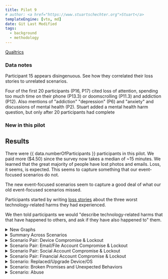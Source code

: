 ```yaml
---
title: Pilot 9
# author: <a href="https://www.stuartschechter.org">Stuart</a>
templateEngine: [vto, md]
date: Git Last Modified
tags:
  - background
  - methodology
---
```


[Qualtrics](https://harvard.az1.qualtrics.com/responses/#/surveys/SV_9mHnlou4OadzNaK)

### Data notes

Participant 15 appears disingenuous. See how they correlated their loss stories to unrelated scenarios.

Four of the first 20 participants (P16, P17) cited loss of attention, spending too much time on their phone (P13.3) or doomscrolling (P11.3) and addiction (P12).
Also mentions of "addiction" "depression" (P6) and "anxiety" and discussions of mental health (P2). Stuart added a mental health harm question, but only after 20 participants had complete

### New in this pilot


## Results

There were {{ data.numberOfParticipants }} participants in this pilot.  We paid more ($4.50) since the survey now takes a median of ~15 minutes. We learned that the great majority of people have lost photos and emails. Loss, it seems, is expected. This seems to capture something that our event-focused scenarios do not.

The new event-focused scenarios seem to capture a good deal of what our old event-focused scenarios missed.

Participants started by writing [loss stories](./loss-stories.md) about the three worst technology-related harms they had experienced. 

We then told participants we would "describe technology-related harms that that have happened to others, and ask if they have also happened to" them.



<!-- ----------------------------------------------------- -->
<details>
<summary>New Graphs</summary>

<figure><img src="/graphs/pilot9/harm-likert-absolute.svg" alt=""/></figure>
<figure><img src="/graphs/pilot9/harm-likert-percent.svg" alt=""/></figure>
<figure><img src="/graphs/pilot9/lost-photos-percent.svg" alt=""/></figure>
<figure><img src="/graphs/pilot9/lost-emails-percent.svg" alt=""/></figure>
<figure><img src="/graphs/pilot9/lost-photos-percent-cdf.svg" alt=""/></figure>
<figure><img src="/graphs/pilot9/lost-emails-percent-cdf.svg" alt=""/></figure>

</details>
<!-- ----------------------------------------------------- -->

<!-- ----------------------------------------------------- -->
<details>
<summary>Summary Across Scenarios</summary>

<figure>
  <img src="/graphs/pilot9/scenario-bar-chart.svg" alt="A bar chart summarizing the percent of participants who had experienced each harm scenario."/>
  <figcaption>The percent of participants who had experienced each harm scenario. Losses due to failures of security measures to protect participants from attack are paired (left bar) against harms due to security measures themselves harming participants (right bar).</figcaption>
</figure>
<figure><img src="/graphs/pilot9/scenario-harm-likert-absolute.svg" alt="TBD"/></figure>
<figure><img src="/graphs/pilot9/scenario-harm-likert-percent.svg" alt="TBD"/></figure>

When participants reported having suffered one of the described scenarios, we asked them how recently they had experienced it.

<figure>
  <img src="/graphs/pilot9/scenario-recency-bar-chart.svg" alt="A bar chart summarizing how recently participants who had experienced each harm scenario."/>
  <figcaption>The absolute number of participants who had experienced each harm scenario for each level of recency.</figcaption>
</figure>

<figure>
  <img src="/graphs/Pilot9/scenario-recovery-duration-bar-chart.svg" alt=""/>
  <figcaption>Recovery duration for each scenario (absolute figures).</figcaption>
</figure>

<figure>
  <img src="/graphs/Pilot9/scatter-age-vs-scenario-count.svg" alt=""/>
  <figcaption>Have older people experienced more types of harmful events?</figcaption>
</figure>

</details>
<!-- ----------------------------------------------------- -->
<details>
<summary>Scenario Pair: Device Compromise & Lockout</summary>

We asked participants who had a device compromised/stolen or locked what type of device it was. (If they had experienced more than one incident of a scenario we asked about the worst.)

<figure>
  <img src="/graphs/pilot9/device-bar-chart.svg" alt="A bar chart summarizing the number of devices of each type that were lost or hacked."/>
  <figcaption>The absolute number of devices of each type that participants had suffered the compromise of (left bar in pair) or had been locked out of (right bar in pair).</figcaption>
</figure>
<figure><img src="/graphs/pilot9/hacked-device-dur-bar-chart.svg" alt="TBD"/></figure>


<figure>
  <img src="/graphs/pilot9/hacked-device-how-bar-chart.svg" alt="A bar chart summarizing how devices were compromised."/>
  <figcaption>How devices were compromised.</figcaption>
</figure>

<figure>
  <img src="/graphs/pilot9/locked-device-how-bar-chart.svg" alt="A bar chart summarizing how participants reported being locked out of their devices."/>
  <figcaption>How users were locked out of their devices.</figcaption>
</figure>

<figure><img src="/graphs/pilot9/locked-device-recdat-bar-chart.svg" alt="TBD"/></figure>
<figure><img src="/graphs/pilot9/locked-device-dur-bar-chart.svg" alt="TBD"/></figure>

</details>
<!-- ----------------------------------------------------- -->
<details>
<summary>Scenario Pair: Email/File Account Compromise & Lockout</summary>
<figure>
  <img src="/graphs/pilot9/account-type-bar-chart.svg" alt="A bar chart summarizing the number of devices of each type that were lost or hacked."/>
  <figcaption>The types of accounts that participants had suffered the compromise of (left bar in pair) or had been locked out of (right bar in pair).</figcaption>
</figure>

<figure><img src="/graphs/pilot9/hacked-acct-how-bar-chart.svg" alt="TBD"/></figure>
<figure><img src="/graphs/pilot9/hacked-acct-type-bar-chart.svg" alt="TBD"/></figure>
<figure><img src="/graphs/pilot9/hacked-acct-dur-bar-chart.svg" alt="TBD"/></figure>
<figure><img src="/graphs/pilot9/locked-acct-how-bar-chart.svg" alt="TBD"/></figure>
<figure><img src="/graphs/pilot9/locked-acct-type-bar-chart.svg" alt="TBD"/></figure>
<figure><img src="/graphs/pilot9/locked-acct-dur-bar-chart.svg" alt="TBD"/></figure>

</details>
<!-- ----------------------------------------------------- -->
<details>
<summary>Scenario Pair: Social Account Compromise & Lockout</summary>
<figure>
  <img src="/graphs/pilot9/social-account-type-bar-chart.svg" alt="A bar chart summarizing the number of devices of each type that were lost or hacked."/>
  <figcaption>The types of social accounts that participants had suffered the compromise of (left bar in pair) or had been locked out of (right bar in pair).</figcaption>
</figure>

<figure><img src="/graphs/pilot9/hacked-soc-how-bar-chart.svg" alt="TBD"/></figure>
<figure><img src="/graphs/pilot9/hacked-soc-type-bar-chart.svg" alt="TBD"/></figure>
<figure><img src="/graphs/pilot9/locked-soc-how-bar-chart.svg" alt="TBD"/></figure>
<figure><img src="/graphs/pilot9/locked-soc-type-bar-chart.svg" alt="TBD"/></figure>
<figure><img src="/graphs/pilot9/locked-soc-dur-bar-chart.svg" alt="TBD"/></figure>

</details>
<!-- ----------------------------------------------------- -->
<details>
<summary>Scenario Pair: Financial Account Compromise & Lockout</summary>
<figure>
  <img src="/graphs/pilot9/financial-account-type-bar-chart.svg" alt="A bar chart summarizing the number of devices of each type that were lost or compromised."/>
  <figcaption>The types of financial accounts that participants had suffered the compromise of (left bar in pair) or had been locked out of (right bar in pair).</figcaption>
</figure>

<figure><img src="/graphs/pilot9/hacked-bank-how-bar-chart.svg" alt="TBD"/></figure>
<figure><img src="/graphs/pilot9/hacked-bank-type-bar-chart.svg" alt="TBD"/></figure>
<figure><img src="/graphs/pilot9/locked-bank-how-bar-chart.svg" alt="TBD"/></figure>
<figure><img src="/graphs/pilot9/locked-bank-type-bar-chart.svg" alt="TBD"/></figure>
<figure><img src="/graphs/pilot9/locked-bank-dur-bar-chart.svg" alt="TBD"/></figure>

</details>
<!-- ----------------------------------------------------- -->
<details>
<summary>Scenario: Replaced/Upgrade Device/OS</summary>

<figure><img src="/graphs/pilot9/swap-device-what-bar-chart.svg" alt="TBD"/></figure>
<figure><img src="/graphs/pilot9/swap-device-harm-bar-chart.svg" alt="TBD"/></figure>
<figure><img src="/graphs/pilot9/swap-device-dur-bar-chart.svg" alt="TBD"/></figure>
</details>
<!-- ----------------------------------------------------- -->
<details>
<summary>Scenario: Broken Promises and Unexpected Behaviors</summary>
<figure><img src="/graphs/pilot9/disconnect-how-bar-chart.svg" alt="TBD"/></figure>
<figure><img src="/graphs/pilot9/disconnect-harm-bar-chart.svg" alt="TBD"/></figure>
<figure><img src="/graphs/pilot9/disconnect-dur-bar-chart.svg" alt="TBD"/></figure>
</details>
<!-- ----------------------------------------------------- -->
<details>
<summary>Scenario: Abuse</summary>
<figure><img src="/graphs/pilot9/abuse-how-bar-chart.svg" alt="TBD"/></figure>
<figure><img src="/graphs/pilot9/abuse-dur-bar-chart.svg" alt="TBD"/></figure>
</details>
<!-- ----------------------------------------------------- -->

